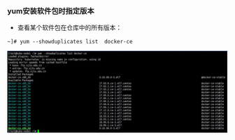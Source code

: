 ### yum安装软件包时指定版本

* 查看某个软件包在仓库中的所有版本：

```
~]# yum --showduplicates list  docker-ce
```

![所有版本](./docker-versions.jpg)